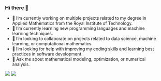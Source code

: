 ### Hi there 👋

- 🔭 I’m currently working on multiple projects related to my degree in Applied Mathematics from the Royal Institute of Technology.
- 🌱 I’m currently learning new programming languages and machine learning techniques.
- 👯 I’m looking to collaborate on projects related to data science, machine learning, or computational mathematics.
- 🤔  I’m looking for help with improving my coding skills and learning best practices in software development.
- 💬 Ask me about mathematical modeling, optimization, or numerical analysis.

<img src="https://github-readme-stats.vercel.app/api?username=fluntin&show_icons=true"/>
<img src="https://github-readme-stats.vercel.app/api/top-langs?username=fluntin&layout=compact"/>
